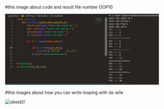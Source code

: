 
#this image about  code and result  file number OOP10

![obeid!](app.png)



#this images about how you can write looping with do wile 

![obeid2!](https://photos.app.goo.gl/9v8rUgXyfm8eVCmu8)